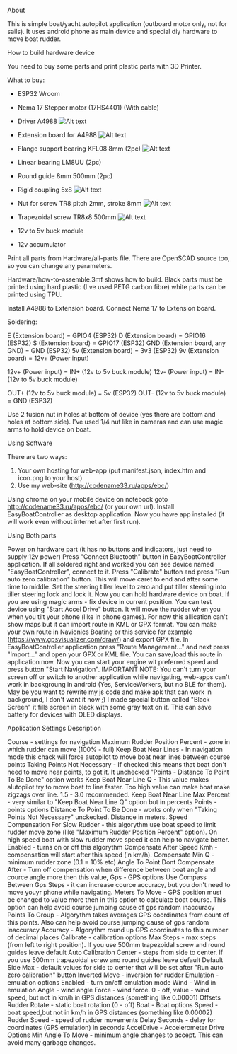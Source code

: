 About

This is simple boat/yacht autopilot application (outboard motor only, not for sails). It uses android phone as main device and special diy hardware to move boat rudder.


How to build hardware device

You need to buy some parts and print plastic parts with 3D Printer.

What to buy:
 - ESP32 Wroom

 - Nema 17 Stepper motor (17HS4401) (With cable)
 - Driver A4988
![Alt text](./images/6918110198.webp?raw=true "Image")

 - Extension board for A4988
![Alt text](./images/6149784476.webp?raw=true "Image")

 - Flange support bearing KFL08 8mm (2pc)
 ![Alt text](./images/6206280561.webp?raw=true "Image")
 
 - Linear bearing LM8UU (2pc)
 - Round guide 8mm 500mm (2pc)


 - Rigid coupling 5x8
![Alt text](./images/6341319996.webp?raw=true "Image")

 - Nut for screw TR8 pitch 2mm, stroke 8mm
![Alt text](./images/6904685659.webp?raw=true "Image")

 - Trapezoidal screw TR8x8 500mm
![Alt text](./images/6904717827.webp?raw=true "Image")
 - 12v to 5v buck module
 - 12v accumulator

Print all parts from Hardware/all-parts file. There are OpenSCAD source too, so you can change any parameters.

Hardware/how-to-assemble.3mf shows how to build. Black parts must be printed using hard plastic (I've used PETG carbon fibre) white parts can be printed using TPU.

Install A4988 to Extension board. Connect Nema 17 to Extension board.

Soldering:

E (Extension board) = GPIO4 (ESP32)
D (Extension board) = GPIO16 (ESP32)
S (Extension board) = GPIO17 (ESP32)
GND (Extension board, any GND) = GND (ESP32)
5v (Extension board) = 3v3 (ESP32)
9v (Extension board) = 12v+ (Power input)

12v+ (Power input) = IN+ (12v to 5v buck module)
12v- (Power input) = IN- (12v to 5v buck module)

OUT+ (12v to 5v buck module) = 5v (ESP32)
OUT- (12v to 5v buck module) = GND (ESP32)

Use 2 fusion nut in holes at bottom of device (yes there are bottom and holes at bottom side). I've used 1/4 nut like in cameras and can use magic arms to hold device on boat.

Using Software

There are two ways:
1. Your own hosting for web-app (put manifest.json, index.htm and icon.png to your host)
2. Use my web-site (http://codename33.ru/apps/ebc/)

Using chrome on your mobile device on notebook goto http://codename33.ru/apps/ebc/ (or your own url).
Install EasyBoatController as desktop application. Now you hawe app installed (it will work even without internet after first run).

Using Both parts

Power on hardware part (it has no buttons and indicators, just need to supply 12v power)
Press "Connect Bluetooth" button in EasyBoatController application. If all soldered right and worked you can see device named "EasyBoatController", connect to it.
Press "Calibrate" button and press "Run auto zero calibration" button. This will move caret to end and after some time to middle. 
Set the steering tiller level to zero and put tiller steering into tiller steering lock and lock it.
Now you can hold hardware device on boat. If you are using magic arms - fix device in current position.
You can test device using "Start Accel Drive" button. It will move the rudder when you when you tilt your phone (like in phone games).
For now this allication can't show maps but it can import route in KML or GPX format. You can make your own route in Navionics Boating or  this service for example (https://www.gpsvisualizer.com/draw/) and export GPX file.
In EasyBoatController application press "Route Management..." and next press "Import..." and open your GPX or KML file. You can save/load this route in application now.
Now you can start your engine wit preferred speed and press button "Start Navigation". 
IMPORTANT NOTE: You can't turn your screen off or switch to another application while navigating, web-apps can't work in backgroung in android (Yes, ServiceWorkers, but no BLE for them). May be you want to rewrite my js code and make apk that can work in background, I don't want it now ;) I made special button called "Black Screen" it fills screen in black with some gray text on it. This can save battery for devices with OLED displays.


Application Settings Description

Course - settings for navigation
	Maximum Rudder Position Percent - zone in which rudder can move (100% - full)
	Keep Boat Near Lines - In navigation mode this chack will force autopilot to move boat near lines between course points
	Taking Points Not Necessary - If checked this means that boat don't need to move near points, to got it. It unchecked "Points - Distance To Point To Be Done" option works
	Keep Boat Near Line Q - This value makes alutopilot try to move boat to line faster. Too high value can make boat make zigzags over line. 1.5 - 3.0 recommended.
	Keep Boat Near Line Max Percent - very similar to "Keep Boat Near Line Q" option but in percents
	Points - points options
		Distance To Point To Be Done - works only when "Taking Points Not Necessary" unckecked. Distance in meters.
	Speed Compensation For Slow Rudder - this algorythm use boat speed to limit rudder move zone (like "Maximum Rudder Position Percent" option). On high speed boat with slow rudder move speed it can help to navigate better.
		Enabled - turns on or off this algorythm
		Compensate After Speed Kmh - compensation will start after this speed (in km/h).
		Compensate Min Q - minimum rudder zone (0.1 = 10% etc)
		Angle To Point Dont Compensate After - Turn off compensation when difference between boat angle and cource angle more then this value,
Gps - GPS  options
	Use Compass Between Gps Steps - it can increase cource accuracy, but you don't need to move youyr phone while navigating.
	Meters To Move - GPS position must be changed to value more then in this option to calculate boat course. This option can help avoid course jumping cause of gps random inaccuracy
	Points To Group - Algorythm takes averages GPS coordinates from count of this points. Also can help avoid course jumping cause of gps random inaccuracy
	Accuracy - Algorythm round up GPS coordinates to this number of decimal places
Calibrate - calibration options
	Max Steps - max steps (from left to right position). If you use 500mm trapezoidal screw and round guides leave default
	Auto Calibration Center - steps from side to center. If you use 500mm trapezoidal screw and round guides leave default
	Default Side Max - default values for side to center that will be set after "Run auto zero calibration" button
	Inverted Move - inversion for rudder
Emulation - emulation options
	Enabled - turn on/off emulation mode
	Wind - Wind in emulation
		Angle - wind angle
		Force - wind force. 0 - off, value - wind speed, but not in km/h in GPS distances (something like 0.00001)
	Offsets
		Rudder Rotate - static boat rotation (0 - off)
	Boat - Boat options
		Speed - boat speed,but not in km/h in GPS distances (something like 0.00002)
		Rudder Speed - speed of rudder movements
		Delay Seconds - delay for coordinates (GPS emulation) in seconds
AccelDrive - Accelerometer Drive Options
	Min Angle To Move - minimum angle changes to accept. This can avoid many garbage changes.
